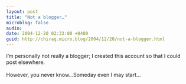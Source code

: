```yaml
---
layout: post
title: "Not a blogger…"
microblog: false
audio: 
date: 2004-12-20 02:33:00 +0400
guid: http://chirag.micro.blog/2004/12/20/not-a-blogger.html
---
```

<p>I’m personally not really a blogger; I created this account so that I could post elsewhere. <br><br>However, you never know…Someday even I may start…</p>
